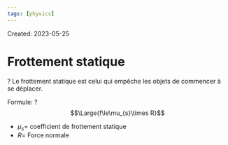 ```yaml
---
tags: [physics] 
---
```

Created: 2023-05-25

# Frottement statique
?
Le frottement statique est celui qui empêche les objets de commencer à se déplacer.
<!--SR:!2024-03-11,141,190-->

Formule:
?
$$\Large{f\le\mu_{s}\times R}$$
- $\mu_{s}=$ coefficient de frottement statique
- $R=$ Force normale
<!--SR:!2024-03-07,62,204-->